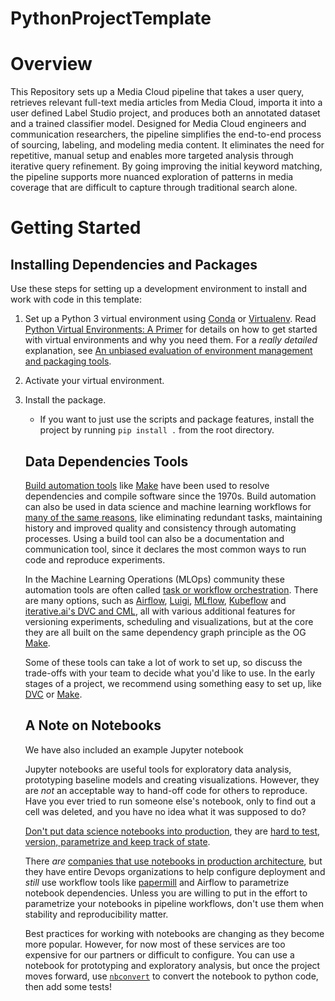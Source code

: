 # PythonProjectTemplate

<!-- This repository presents some opinionated guidelines for creating a data science and machine learning project in Python, using the simple example of scripts for counting words in text documents. By following these guidelines you can make it easy for your code to be tested and understood by others (or yourself months from now), so they can reproduce your experiments.

These are just guidelines, not strict rules, so feel free to alter them to meet your needs. Just keep in mind the goal is that others can understand and run your code, even if you aren't around to ask questions to!

This template draws a lot of inspiration from [Cookiecutter Data Science](https://drivendata.github.io/cookiecutter-data-science/). Please read their awesome explanations! -->
# Overview
This Repository sets up a Media Cloud pipeline that takes a user query, retrieves relevant full-text media articles from Media Cloud, importa it into a user defined Label Studio project, and produces both an annotated dataset and a trained classifier model. Designed for Media Cloud engineers and communication researchers, the pipeline simplifies the end-to-end process of sourcing, labeling, and modeling media content. It eliminates the need for repetitive, manual setup and enables more targeted analysis through iterative query refinement. By going improving the initial keyword matching, the pipeline supports more nuanced exploration of patterns in media coverage that are difficult to capture through traditional search alone.
# Getting Started
## Installing Dependencies and Packages
Use these steps for setting up a development environment to install and work with code in this template:
1) Set up a Python 3 virtual environment using [Conda](https://docs.conda.io/projects/conda/en/latest/user-guide/install/index.html#) or [Virtualenv](https://virtualenv.pypa.io/en/latest/index.html). Read [Python Virtual Environments: A Primer](https://realpython.com/python-virtual-environments-a-primer/#the-virtualenv-project) for details on how to get started with virtual environments and why you need them. For a _really detailed_ explanation, see [An unbiased evaluation of environment management and packaging tools](https://alpopkes.com/posts/python/packaging_tools/). 
2) Activate your virtual environment.

3) Install the package.
	- If you want to just use the scripts and package features, install the project by running `pip install .` from the root directory.
	<!-- - If you will be changing the code and running tests, you can install it by running `pip install -e .[test,dev]`. The `-e/--editable` flag means local changes to the project code will always be available with the package is imported. You wouldn't use this in production, but it's useful for development.
  - Note for zsh users: use `pip install -e .'[test,dev]'` -->


For example, if you use Conda, you would run the following to create an environment named `template` with python version 3.10, then activate it and install the package in developer mode:
```
$ conda create -n template python=3.10 -y
Collecting package metadata (current_repodata.json): done
Solving environment: done

## Package Plan ##

  environment location: /home/virginia/miniconda3/envs/template

  added / updated specs:
    - python=3.10



The following NEW packages will be INSTALLED:

    package                    |            build
    ---------------------------|-----------------
...

$ conda activate `template`
$ pip install -e .[test,dev]
Obtaining file:///home/virginia/workspace/PythonProjectTemplate
  Installing build dependencies ... done
  Getting requirements to build wheel ... done
  Installing backend dependencies ... done
    Preparing wheel metadata ... done
Collecting numpy
...
```

## Specifying Requirements
In order for users to install your package and all the libraries it depends on by running `pip install`, you need to provide a `pyproject.toml` file. This has two important sections:
- `project`: List project metadata and version information and all library requirements/dependencies, including for testing or development environments. This is the main file you will work with and add requirements to. Some dependencies 
- `build-system`: Define the build tool that is used to package and distribute your code. For this project, we use [SetupTools](https://setuptools.pypa.io/en/latest/userguide/quickstart.html).

If you'd like to learn more about python packaging, refer to [the Python Packaging User Guide](https://packaging.python.org/en/latest/) or [PEP 517](https://peps.python.org/pep-0517/#build-requirements).

### Requirements via conda environment files
[Anaconda](https://www.anaconda.com/download/) and its bare bones counterpart, [Miniconda](https://docs.anaconda.com/free/miniconda/index.html), are especially useful if your project depends on libraries that are difficult to install in the standard pythonic way, such as [GPU libraries](https://docs.anaconda.com/free/working-with-conda/packages/gpu-packages/). If this is the case, you should also share a [Conda environment file](https://docs.conda.io/projects/conda/en/latest/user-guide/tasks/manage-environments.html#creating-an-environment-file-manually) with your code. The conda virtual environment will need to be created and activated before any `pip install` steps. Installations with conda dependencies are usually a little more complicated, so make sure you include step-by-step instructions in documentation. 

### Containerized applications
In cases when its important that your software work exactly the same on every operating system or you want to abstract away difficult installation steps for end user, you can consider creating a [Docker container](https://www.docker.com/resources/what-container/). This is often appropriate deploying services in the cloud or providing an application for a tech-savvy person to use on their own. However, it's not necessary for most of our projects. 


## Directory Structure
So what does each file in this repository do?
```
.
├── src
    ├── mc_classifier_pipeline     # The python package root - Any code you'd like to be able to import lives here
        ├── __init__.py     # Indicates that this directory is a python package, you can put special import instructions here
        └── utils.py    # A module that handles logging and other internals
├── CHANGELOG.md    # Versioning information
├── dag_workflow.png    # An image that is linked to in this README
├── data    # Data files which may or may not be tracked in Git, but we reserve a folder for them so that users can all have the same relative paths
├── docs     # Sphinx auto-documentation uses this folder to run its scripts and store documentation
    ├── _build     # Contains the Sphinx doctree and html documentation source code
        ├── doctrees     # A folder with doctree construction information
        └── html   # A folder that contains the html code for all automatically created documentation
    ├── _static     # A folder that can contain static code
    ├── _templates    # A folder that can contain Sphinx templates
    ├── conf.py    # A function that configures Sphinx according to user specifications  
    ├── index.rst    # A directory that users can input new functions into for auto-documentation
    ├── make.bat    # A function that runs auto-documentation
    └── Makefile    # A function that creates html documentation based on functions in the index.rst file
├── dvc.lock    # Data Version Control uses this file to compare experiment versions. It's tracked in Git, but don't edit it manually.
├── dvc.yaml    # Create the Data Version Control pipeline stages here
├── notebooks
├── pyproject.toml    # Project metadata, dependencies and build tools are declared for proper installation and packaging.
├── README.md     # You're reading it now!
└── tests
├── .dvc    # The configuration file for Data Version Control
├── .github
    └── workflows/python_package.yml    # Github Workflow file, configures running tests on Github every time a pull request to the main branch is made
├── .gitignore   # Lists files that should not be included in version control, created from Github's template .gitignore for Python.
└── .dvcignore    # Lists files that Data Version Control should skip when checking for changes in stage dependencies.
```


# Communication Tools and Code
When you work with others, it's not just about the code!

The README, CHANGELOG and docstrings are just as important.

- _README.md_ : Summarize the project's purpose and give installation instructions.
- _CHANGELOG.md_ : Tell the user what has changed between versions and why, see [Keep A CHANGELOG](https://keepachangelog.com/en/1.0.0/)
- docstrings: Appear directly in your code and give an overview of each function or object. They can be printed using `help(object)` from the python interpreter or used to automatically generate API documentation with a tool like [Sphinx](https://www.sphinx-doc.org/en/master/index.html). There are many different docstring formats. Your team can choose any they like, just be consistent. This template uses [reStructuredText style](https://peps.python.org/pep-0287/).
- Sphinx  : Create html documentation for your functions based on the docstrings you write in the code. Use [Sphinx](https://www.sphinx-doc.org/en/master/index.html) to streamline the documentation process.

Read [Real Python's Documenting Python Code: A Complete Guide](https://realpython.com/documenting-python-code/) for more ideas about effectively documenting code. The `.md` files are written using [Markdown](https://www.markdownguide.org/), a handy formatting language that is automatically rendered in Github.

# Tests
Although it's [impossible to generally prove that your code is bug-free](https://en.wikipedia.org/wiki/Undecidable_problem), automated testing is a valuable tool. It provides:
- Proof that your code works as intended in most common examples and important edge cases
- Instant feedback on whether changes to the code broke its functionality
- Examples of how to use the code, a type of documentation

This repository has tests configured using [pytest](https://pytest.org/) and the Github action defined in `.github/workflows/python_package.yml` will run tests every time you make a pull request to the main branch of the repository. [Unittest](https://docs.python.org/3/library/unittest.html#module-unittest) and [nose2](https://docs.nose2.io/en/latest/) are other common test frameworks for python.

You can run tests locally using `pytest` or `python -m pytest` from the command line from the root of the repository or configure them to be [run with a debugger in your IDE](https://code.visualstudio.com/docs/python/testing). For example:
```
$ pytest
======================== test session starts ========================
platform linux -- Python 3.10.4, pytest-7.1.2, pluggy-1.0.0
rootdir: /home/virginia/workspace/PythonProjectTemplate
collected 2 items

tests/test_sample_module.py .
```

Read the following articles for tips on writing your own tests:
- [Getting Started With Testing in Python](https://realpython.com/python-testing/)
- [13 Tips for Writing Useful Unit Tests](https://betterprogramming.pub/13-tips-for-writing-useful-unit-tests-ca20706b5368)
- [Why Good Developers Write Bad Unit Tests](https://mtlynch.io/good-developers-bad-tests)

# Reproducible Experiments
In practice, data science often relies on pipelining many operations together to prepare data, extract features, then train and evaluate models or produce analysis. Whether someone can reproduce your experiments depends on how clearly you lay out the pipeline and parameters that you use for each 'node' in the pipeline, including stating where to find the input data and how it should be formatted.

In practice, you should write scripts that are flexible enough to change the parameters you'd like to experiment with and define the pipeline using a directed acyclic graph (DAG), where the outputs from earlier steps become the dependencies for later ones. It's good practice to draw out the DAG for your experiment first, noting inputs, outputs and parameters, before you code scripts for the pipeline, like this:

![DAG diagram](./dag_workflow.png)

<!-- ## Reusable Scripts
Our 'experiment' here is simply counting the occurrence of words from a set of documents, in the form of text files, then writing the counts of each word to a CSV file. This operation is made available to users via the `mc_classifier_pipeline.corpus_counter_script` and by using the [`argparse` command-line parsing library](https://docs.python.org/3/library/argparse.html#module-argparse), we clearly describe the expected input parameters and options, which can be displayed using the `--help` flag. There are [other command-line parsers](https://realpython.com/comparing-python-command-line-parsing-libraries-argparse-docopt-click/) you can use, but `argparse` comes with python, so you don't need to add an extra requirement.


Since we have made the package installable and defined it as the `corpus-counter` script in `project.toml`, users can run it using `corpus-counter`, `python -m mc_classifier_pipeline.corpus_counter_script` or `python src/mc_classifier_pipeline/corpus_counter_script.py`, but all work the same way:
```
$ corpus-counter --help 
usage: corpus-counter [-h] [--case-insensitive] csv documents [documents ...]

A script to generate counts of tokens in a corpus

positional arguments:
  csv                   Path to the output CSV storing token counts. Required.
  documents             Paths to at least one raw text document that make up the corpus. Required.

options:
  -h, --help            show this help message and exit
  --case-insensitive, -c
                        Default is to have case sensitive tokenization. Use this flag to make the token counting
                        case insensitive. Optional.
$ python src/mc_classifier_pipeline/corpus_counter_script.py --help
usage: corpus_counter_script.py [-h] [--case-insensitive]
...
$ python -m mc_classifier_pipeline.corpus_counter_script --help
usage: corpus_counter_script.py [-h] [--case-insensitive]
                                csv documents [documents ...]

A script to generate counts of tokens in a corpus
...
```

Using the help message, we can understand how to run the script to count all the words in the text files in `data/gutenberg` in a case-insensitive way, saving word counts to a new csv file, `data/gutenberg_counts.csv`:
```
$ corpus-counter data/gutenberg_counts.csv data/gutenberg/*.txt --case-insensitive
INFO : 2023-12-08 12:26:10,770 : mc_classifier_pipeline.corpus_counter_script : Command line arguments: Namespace(csv='data/gutenberg_counts.csv', documents=['data/gutenberg/austen-emma.txt', 'data/gutenberg/austen-persuasion.txt', 'data/gutenberg/austen-sense.txt', 'data/gutenberg/bible-kjv.txt', 'data/gutenberg/blake-poems.txt', 'data/gutenberg/bryant-stories.txt', 'data/gutenberg/burgess-busterbrown.txt', 'data/gutenberg/carroll-alice.txt', 'data/gutenberg/chesterton-ball.txt', 'data/gutenberg/chesterton-brown.txt', 'data/gutenberg/chesterton-thursday.txt'], case_insensitive=True)
DEBUG : 2023-12-08 12:26:10,771 : mc_classifier_pipeline.word_count : CorpusCounter instantiated, tokenization pattern: \s, case insensitive: True
INFO : 2023-12-08 12:26:10,771 : mc_classifier_pipeline.corpus_counter_script : Tokenizing document number 0: data/gutenberg/austen-emma.txt
DEBUG : 2023-12-08 12:26:10,771 : mc_classifier_pipeline.word_count : Tokenizing '[Emma by Jane Austen 1816]
...
```
 -->

## Data Dependencies Tools
[Build automation tools](https://en.wikipedia.org/wiki/Build_automation) like [Make](https://en.wikipedia.org/wiki/Make_(software)) have been used to resolve dependencies and compile software since the 1970s. Build automation can also be used in data science and machine learning workflows for [many of the same reasons](https://en.wikipedia.org/wiki/Build_automation#Advantages), like eliminating redundant tasks, maintaining history and improved quality and consistency through automating processes. Using a build tool can also be a documentation and communication tool, since it declares the most common ways to run code and reproduce experiments.

In the Machine Learning Operations (MLOps) community these automation tools are often called [task or workflow orchestration](https://www.datarevenue.com/en-blog/airflow-vs-luigi-vs-argo-vs-mlflow-vs-kubeflow). There are many options, such as [Airflow](https://airflow.apache.org/), [Luigi](https://github.com/spotify/luigi), [MLflow](https://mlflow.org/), [Kubeflow](https://www.kubeflow.org/) and [iterative.ai's DVC and CML](https://iterative.ai/), all with various additional features for versioning experiments, scheduling and visualizations, but at the core they are all built on the same dependency graph principle as the OG [Make](https://opensource.com/article/18/8/what-how-makefile).

Some of these tools can take a lot of work to set up, so discuss the trade-offs with your team to decide what you'd like to use. In the early stages of a project, we recommend using something easy to set up, like [DVC](https://dvc.org/) or [Make](https://opensource.com/article/18/8/what-how-makefile).

<!-- ### DVC Example
In this repository, we have set up a pipeline using [DVC](https://dvc.org/), which has the added benefit of versioning data and experiments. DVC is especially easy to set up for Python projects, because it can be installed via pip in the project requirements and integrates with git. See [DVC Get Started documentation](https://dvc.org/doc/start) for instructions on setting up DVC in your own repository.

The stages in our word count experiment pipeline are configured in `dvc.yaml`. As described in the previous section, this takes the `data/gutenberg` files as input and produces `data/gutenberg_counts.csv` as the final product. Since `data/gutenberg_counts.csv` should be generated whenever the data or scripts change, it is managed by DVC and ignored by git. You can re-run the pipeline steps by running `dvc repro`.
```
$ dvc repro
Running stage 'count-words':
> python mc_classifier_pipeline/corpus_counter_script.py data/gutenberg_counts.csv data/gutenberg/*.txt --case-insensitive
INFO : 2022-05-23 11:18:42,813 : __main__ : Command line arguments: Namespace(csv='data/gutenberg_counts.csv', documents=['data/gutenberg/austen-emma.txt', 'data/gutenberg/austen-persuasion.txt', 'data/gutenberg/austen-sense.txt', 'data/gutenberg/bible-kjv.txt', 'data/gutenberg/blake-poems.txt', 'data/gutenberg/bryant-stories.txt', 'data/gutenberg/burgess-busterbrown.txt', 'data/gutenberg/carroll-alice.txt', 'data/gutenberg/chesterton-ball.txt', 'data/gutenberg/chesterton-brown.txt', 'data/gutenberg/chesterton-thursday.txt'], case_insensitive=True)
...
$ dvc repro
Stage 'count-words' didn't change, skipping
Data and pipelines are up to date.
```


You can see the stages in the DAG by running `dvc dag`, in our case it's just a single step called `count-words`:
```
$ dvc dag
+-------------+
| count-words |
+-------------+
```
 -->
## A Note on Notebooks
We have also included an example Jupyter notebook

Jupyter notebooks are useful tools for exploratory data analysis, prototyping baseline models and creating visualizations. However, they are _not_ an acceptable way to hand-off code for others to reproduce. Have you ever tried to run someone else's notebook, only to find out a cell was deleted, and you have no idea what it was supposed to do?

[Don't put data science notebooks into production](https://martinfowler.com/articles/productize-data-sci-notebooks.html), they are [hard to test, version, parametrize and keep track of state](https://www.reddit.com/r/datascience/comments/ezh50g/jupyter_notebooks_in_productionno_just_no/).

There _are_ [companies that use notebooks in production architecture](https://blog.goodaudience.com/inside-netflixs-notebook-driven-architecture-aedded32145e), but they have entire Devops organizations to help configure deployment and _still_ use workflow tools like [papermill](https://papermill.readthedocs.io/en/latest/) and Airflow to parametrize notebook dependencies. Unless you are willing to put in the effort to parametrize your notebooks in pipeline workflows, don't use them when stability and reproducibility matter.

Best practices for working with notebooks are changing as they become more popular. However, for now most of these services are too expensive for our partners or difficult to configure. You can use a notebook for prototyping and exploratory analysis, but once the project moves forward, use [`nbconvert`](https://linuxhint.com/convert-jupyter-notebook-python/) to convert the notebook to python code, then add some tests!